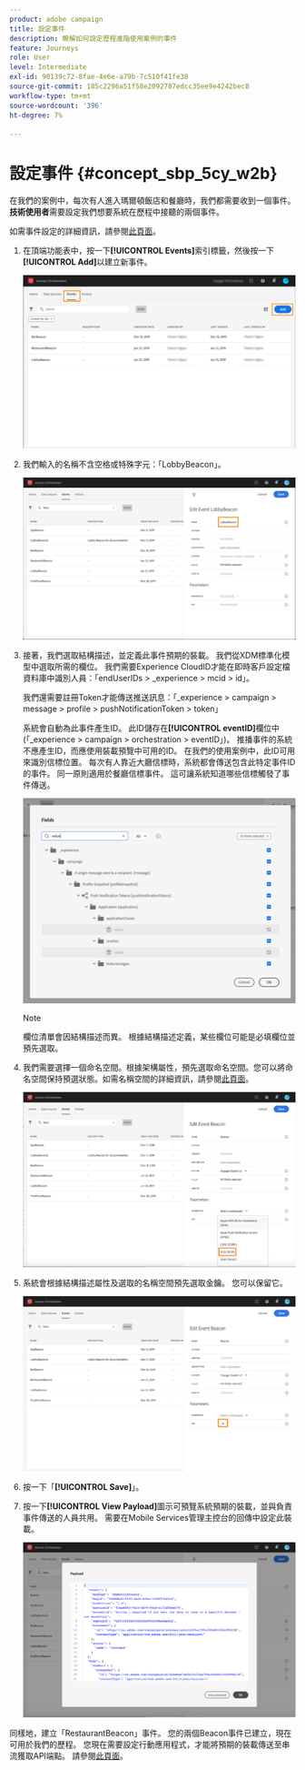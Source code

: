 ```yaml
---
product: adobe campaign
title: 設定事件
description: 瞭解如何設定歷程進階使用案例的事件
feature: Journeys
role: User
level: Intermediate
exl-id: 90139c72-8fae-4e6e-a79b-7c510f41fe38
source-git-commit: 185c2296a51f58e2092787edcc35ee9e4242bec8
workflow-type: tm+mt
source-wordcount: '396'
ht-degree: 7%

---
```


# 設定事件 {#concept_sbp_5cy_w2b}

在我們的案例中，每次有人進入瑪爾頓飯店和餐廳時，我們都需要收到一個事件。 **技術使用者**&#x200B;需要設定我們想要系統在歷程中接聽的兩個事件。

如需事件設定的詳細資訊，請參閱[此頁面](../event/about-events.md)。

1. 在頂端功能表中，按一下&#x200B;**[!UICONTROL Events]**&#x200B;索引標籤，然後按一下&#x200B;**[!UICONTROL Add]**&#x200B;以建立新事件。

   ![](../assets/journeyuc1_1.png)

1. 我們輸入的名稱不含空格或特殊字元：「LobbyBeacon」。

   ![](../assets/journeyuc2_1.png)

1. 接著，我們選取結構描述，並定義此事件預期的裝載。 我們從XDM標準化模型中選取所需的欄位。 我們需要Experience CloudID才能在即時客戶設定檔資料庫中識別人員：「endUserIDs > _experience > mcid > id」。

   我們還需要註冊Token才能傳送推送訊息：「_experience > campaign > message > profile > pushNotificationToken > token」

   系統會自動為此事件產生ID。 此ID儲存在&#x200B;**[!UICONTROL eventID]**&#x200B;欄位中(「_experience > campaign > orchestration > eventID」)。 推播事件的系統不應產生ID，而應使用裝載預覽中可用的ID。 在我們的使用案例中，此ID可用來識別信標位置。 每次有人靠近大廳信標時，系統都會傳送包含此特定事件ID的事件。 同一原則適用於餐廳信標事件。 這可讓系統知道哪些信標觸發了事件傳送。

   ![](../assets/journeyuc2_2.png)

   >[!NOTE]
   >
   >欄位清單會因結構描述而異。 根據結構描述定義，某些欄位可能是必填欄位並預先選取。

1. 我們需要選擇一個命名空間。根據架構屬性，預先選取命名空間。您可以將命名空間保持預選狀態。如需名稱空間的詳細資訊，請參閱[此頁面](../event/selecting-the-namespace.md)。

   ![](../assets/journeyuc2_4.png)

1. 系統會根據結構描述屬性及選取的名稱空間預先選取金鑰。 您可以保留它。

   ![](../assets/journeyuc2_4bis.png)

1. 按一下「**[!UICONTROL Save]**」。

1. 按一下&#x200B;**[!UICONTROL View Payload]**&#x200B;圖示可預覽系統預期的裝載，並與負責事件傳送的人員共用。  需要在Mobile Services管理主控台的回傳中設定此裝載。

   ![](../assets/journeyuc2_5.png)

同樣地，建立「RestaurantBeacon」事件。 您的兩個Beacon事件已建立，現在可用於我們的歷程。 您現在需要設定行動應用程式，才能將預期的裝載傳送至串流獲取API端點。 請參閱[此頁面](../event/additional-steps-to-send-events-to-journey-orchestration.md)。

